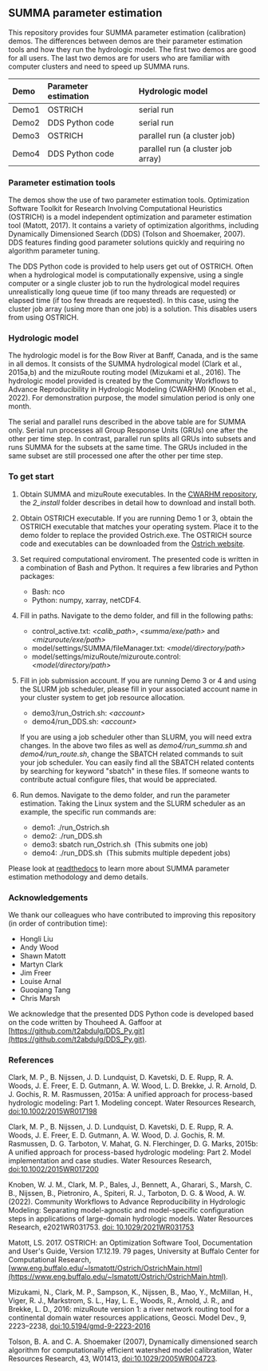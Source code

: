 ## SUMMA parameter estimation

This repository provides four SUMMA parameter estimation (calibration) demos. The differences between demos are their parameter estimation tools and how they run the hydrologic model. The first two demos are good for all users. The last two demos are for users who are familiar with computer clusters and need to speed up SUMMA runs. 

| Demo   | Parameter estimation | Hydrologic model | 
|:-------|:---------------------|:-----------------|
| Demo1  | OSTRICH          | serial run                         |
| Demo2  | DDS Python code  | serial run                         |
| Demo3  | OSTRICH          | parallel run (a cluster job)       | 
| Demo4  | DDS Python code  | parallel run (a cluster job array) | 

### Parameter estimation tools

The demos show the use of two parameter estimation tools. Optimization Software Toolkit for Research Involving Computational Heuristics (OSTRICH) is a model independent optimization and parameter estimation tool (Matott, 2017). It contains a variety of optimization algorithms, including Dynamically Dimensioned Search (DDS) (Tolson and Shoemaker, 2007). DDS features finding good parameter solutions quickly and requiring no algorithm parameter tuning. 

The DDS Python code is provided to help users get out of OSTRICH. Often when a hydrological model is computationally expensive, using a single computer or a single cluster job to run the hydrological model requires unrealistically long queue time (if too many threads are requested) or elapsed time (if too few threads are requested). In this case, using the cluster job array (using more than one job) is a solution. This disables users from using OSTRICH. 

### Hydrologic model
The hydrologic model is for the Bow River at Banff, Canada, and is the same in all demos. It consists of the SUMMA hydrological model (Clark et al., 2015a,b) and the mizuRoute routing model (Mizukami et al., 2016). The hydrologic model provided is created by the Community Workflows to Advance Reproducibility in Hydrologic Modeling (CWARHM) (Knoben et al., 2022). For demonstration purpose, the model simulation period is only one month.

The serial and parallel runs described in the above table are for SUMMA only. Serial run processes all Group Response Units (GRUs) one after the other per time step. In contrast, parallel run splits all GRUs into subsets and runs SUMMA for the subsets at the same time. The GRUs included in the same subset are still processed one after the other per time step. 

### To get start
1. Obtain SUMMA and mizuRoute executables. In the [CWARHM repository](https://github.com/CH-Earth/CWARHM.git), the _2_install_ folder describes in detail how to download and install both.  <br/>

2. Obtain OSTRICH executable. If you are running Demo 1 or 3, obtain the OSTRICH executable that matches your operating system. Place it to the demo folder to replace the provided Ostrich.exe. The OSTRICH source code and executables can be downloaded from the [Ostrich website](https://www.eng.buffalo.edu/~lsmatott/Ostrich/OstrichMain.html).<br/>

3. Set required computational enviroment. The presented code is written in a combination of Bash and Python. It requires a few libraries and Python packages:

    - Bash: nco 
    - Python: numpy, xarray, netCDF4.

4. Fill in paths. Navigate to the demo folder, and fill in the following paths: 

    - control_active.txt: _<calib_path\>_, _<summa/exe/path\>_ and _<mizuroute/exe/path\>_
    - model/settings/SUMMA/fileManager.txt: _<model/directory/path\>_
    - model/settings/mizuRoute/mizuroute.control: _<model/directory/path\>_
    
5. Fill in job submission account. If you are running Demo 3 or 4 and using the SLURM job scheduler, please fill in your associated account name in your cluster system to get job resource allocation. 

    - demo3/run_Ostrich.sh: _<account\>_ 
    - demo4/run_DDS.sh: _<account\>_ 

    If you are using a job scheduler other than SLURM, you will need extra changes. In the above two files as well as _demo4/run_summa.sh_ and _demo4/run_route.sh_, change the SBATCH related commands to suit your job scheduler. You can easily find all the SBATCH related contents by searching for keyword "sbatch" in these files. If someone wants to contribute actual configure files, that would be appreciated. 

6. Run demos. Navigate to the demo folder, and run the parameter estimation. Taking the Linux system and the SLURM scheduler as an example, the specific run commands are:
    - demo1: ./run_Ostrich.sh 
    - demo2: ./run_DDS.sh
    - demo3: sbatch run_Ostrich.sh  &nbsp;(This submits one job)
    - demo4: ./run_DDS.sh           &nbsp;(This submits multiple depedent jobs)


Please look at [readthedocs](https://summa_calib.com/) to learn more about SUMMA parameter estimation methodology and demo details.

### Acknowledgements
We thank our colleagues who have contributed to improving this repository (in order of contribution time):

- Hongli Liu
- Andy Wood
- Shawn Matott
- Martyn Clark
- Jim Freer
- Louise Arnal
- Guoqiang Tang
- Chris Marsh

We acknowledge that the presented DDS Python code is developed based on the code written by Thouheed A. Gaffoor at [https://github.com/t2abdulg/DDS_Py.git](https://github.com/t2abdulg/DDS_Py.git).

### References

Clark, M. P., B. Nijssen, J. D. Lundquist, D. Kavetski, D. E. Rupp, R. A. Woods, J. E. Freer, E. D. Gutmann, A. W. Wood, L. D. Brekke, J. R. Arnold, D. J. Gochis, R. M. Rasmussen, 2015a: A unified approach for process-based hydrologic modeling: Part 1. Modeling concept. Water Resources Research, [doi:10.1002/2015WR017198](https://doi.org/10.1002/2015WR017198)

Clark, M. P., B. Nijssen, J. D. Lundquist, D. Kavetski, D. E. Rupp, R. A. Woods, J. E. Freer, E. D. Gutmann, A. W. Wood, D. J. Gochis, R. M. Rasmussen, D. G. Tarboton, V. Mahat, G. N. Flerchinger, D. G. Marks, 2015b: A unified approach for process-based hydrologic modeling: Part 2. Model implementation and case studies. Water Resources Research, [doi:10.1002/2015WR017200](https://doi.org/10.1002/2015WR017200)

Knoben, W. J. M., Clark, M. P., Bales, J., Bennett, A., Gharari, S., Marsh, C. B., Nijssen, B., Pietroniro, A., Spiteri, R. J., Tarboton, D. G. & Wood, A. W. (2022). Community Workflows to Advance Reproducibility in Hydrologic Modeling: Separating model-agnostic and model-specific configuration steps in applications of large-domain hydrologic models. Water Resources Research, e2021WR031753. [doi: 10.1029/2021WR031753](https://doi.org/10.1029/2021WR031753)

Matott, LS. 2017. OSTRICH: an Optimization Software Tool, Documentation and User's Guide, Version 17.12.19. 79 pages, University at Buffalo Center for Computational Research, [www.eng.buffalo.edu/~lsmatott/Ostrich/OstrichMain.html](https://www.eng.buffalo.edu/~lsmatott/Ostrich/OstrichMain.html).

Mizukami, N., Clark, M. P., Sampson, K., Nijssen, B., Mao, Y., McMillan, H., Viger, R. J., Markstrom, S. L., Hay, L. E., Woods, R., Arnold, J. R., and Brekke, L. D., 2016: mizuRoute version 1: a river network routing tool for a continental domain water resources applications, Geosci. Model Dev., 9, 2223–2238, [doi:10.5194/gmd-9-2223-2016](https://doi.org/10.5194/gmd-9-2223-2016)

Tolson, B. A. and C. A. Shoemaker (2007), Dynamically dimensioned search algorithm for computationally efficient watershed model calibration, Water Resources Research, 43, W01413, [doi:10.1029/2005WR004723](https://doi.org/10.1029/2005WR004723).
